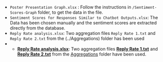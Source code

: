 - `Poster Presentation Graph.xlsx` : Follow the instructions in `/Sentiment-Scores-Graph` folder, to get the data in the file.
- `Sentiment Scores for Responses Similar to Chatbot Outputs.xlsx`: The Data has been chosen manually and the sentiment scores are extracted directly from the database.
- `Reply Rate analysis.xlsx`: Two aggregation files `Reply Rate 1.txt` and `Reply Rate 2.txt` from the (../Aggregations) folder has been used
- - **[Reply Rate analysis.xlsx](path/to/Reply%20Rate%20analysis.xlsx)**: Two aggregation files **[Reply Rate 1.txt](../Aggregations/Reply%20Rate%201.txt)** and **[Reply Rate 2.txt](../Aggregations/Reply%20Rate%202.txt)** from the [Aggregations](../Aggregations/) folder have been used.
